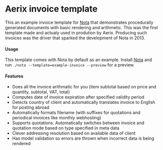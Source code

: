 # Aerix invoice template

This an example invoice template for [Nota](https://github.com/aerix-nl/nota) that demonstrates procedurally generated documents with basic rendering and arithmetic. This was the first template made and actualy used in prodution by Aerix. Producing such invoices was the driver that sparked the development of Nota in 2013.

#### Usage

This template comes with Nota by default as an example. Install [Nota](https://github.com/aerix-nl/nota) and run `./nota --template=example-invoice --preview` for a preview.

#### Features
* Does all the invoice arithmatic for you (item subtotal based on price and quantity, subtotal, VAT, total)
* Computes date of invoice expiration after specified validity period
* Detects country of client and automatically translates invoice to English for posting abroad
* Automatically formats filename (with suffixes for quotations and periodical invoices like monthly webhosting)
* Supports quotations. Automatically switches between invoice and quotation mode based on type specified in meta data
* Clever addressing resolution based on available data of client
* Has model validation so errors are thrown when incorrect data is being rendered